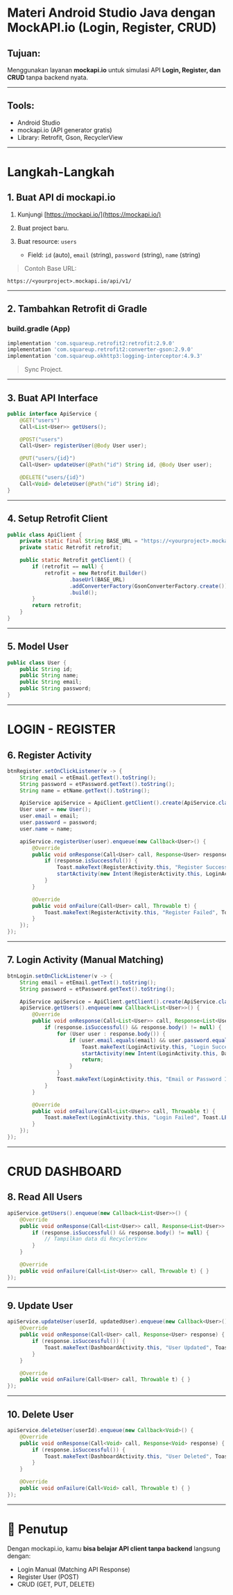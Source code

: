 # Materi Android Studio Java dengan MockAPI.io (Login, Register, CRUD)

## Tujuan:

Menggunakan layanan **mockapi.io** untuk simulasi API **Login, Register, dan CRUD** tanpa backend nyata.

---

## Tools:

* Android Studio
* mockapi.io (API generator gratis)
* Library: Retrofit, Gson, RecyclerView

---

# Langkah-Langkah

## 1. Buat API di mockapi.io

1. Kunjungi [https://mockapi.io/](https://mockapi.io/)
2. Buat project baru.
3. Buat resource: `users`

   * Field: `id` (auto), `email` (string), `password` (string), `name` (string)

> Contoh Base URL:

```text
https://<yourproject>.mockapi.io/api/v1/
```

---

## 2. Tambahkan Retrofit di Gradle

### build.gradle (App)

```gradle
implementation 'com.squareup.retrofit2:retrofit:2.9.0'
implementation 'com.squareup.retrofit2:converter-gson:2.9.0'
implementation 'com.squareup.okhttp3:logging-interceptor:4.9.3'
```

> Sync Project.

---

## 3. Buat API Interface

```java
public interface ApiService {
    @GET("users")
    Call<List<User>> getUsers();

    @POST("users")
    Call<User> registerUser(@Body User user);

    @PUT("users/{id}")
    Call<User> updateUser(@Path("id") String id, @Body User user);

    @DELETE("users/{id}")
    Call<Void> deleteUser(@Path("id") String id);
}
```

---

## 4. Setup Retrofit Client

```java
public class ApiClient {
    private static final String BASE_URL = "https://<yourproject>.mockapi.io/api/v1/";
    private static Retrofit retrofit;

    public static Retrofit getClient() {
        if (retrofit == null) {
            retrofit = new Retrofit.Builder()
                    .baseUrl(BASE_URL)
                    .addConverterFactory(GsonConverterFactory.create())
                    .build();
        }
        return retrofit;
    }
}
```

---

## 5. Model User

```java
public class User {
    public String id;
    public String name;
    public String email;
    public String password;
}
```

---

# LOGIN - REGISTER

## 6. Register Activity

```java
btnRegister.setOnClickListener(v -> {
    String email = etEmail.getText().toString();
    String password = etPassword.getText().toString();
    String name = etName.getText().toString();

    ApiService apiService = ApiClient.getClient().create(ApiService.class);
    User user = new User();
    user.email = email;
    user.password = password;
    user.name = name;

    apiService.registerUser(user).enqueue(new Callback<User>() {
        @Override
        public void onResponse(Call<User> call, Response<User> response) {
            if (response.isSuccessful()) {
                Toast.makeText(RegisterActivity.this, "Register Success", Toast.LENGTH_SHORT).show();
                startActivity(new Intent(RegisterActivity.this, LoginActivity.class));
            }
        }

        @Override
        public void onFailure(Call<User> call, Throwable t) {
            Toast.makeText(RegisterActivity.this, "Register Failed", Toast.LENGTH_SHORT).show();
        }
    });
});
```

---

## 7. Login Activity (Manual Matching)

```java
btnLogin.setOnClickListener(v -> {
    String email = etEmail.getText().toString();
    String password = etPassword.getText().toString();

    ApiService apiService = ApiClient.getClient().create(ApiService.class);
    apiService.getUsers().enqueue(new Callback<List<User>>() {
        @Override
        public void onResponse(Call<List<User>> call, Response<List<User>> response) {
            if (response.isSuccessful() && response.body() != null) {
                for (User user : response.body()) {
                    if (user.email.equals(email) && user.password.equals(password)) {
                        Toast.makeText(LoginActivity.this, "Login Success", Toast.LENGTH_SHORT).show();
                        startActivity(new Intent(LoginActivity.this, DashboardActivity.class));
                        return;
                    }
                }
                Toast.makeText(LoginActivity.this, "Email or Password Incorrect", Toast.LENGTH_SHORT).show();
            }
        }

        @Override
        public void onFailure(Call<List<User>> call, Throwable t) {
            Toast.makeText(LoginActivity.this, "Login Failed", Toast.LENGTH_SHORT).show();
        }
    });
});
```

---

# CRUD DASHBOARD

## 8. Read All Users

```java
apiService.getUsers().enqueue(new Callback<List<User>>() {
    @Override
    public void onResponse(Call<List<User>> call, Response<List<User>> response) {
        if (response.isSuccessful() && response.body() != null) {
            // Tampilkan data di RecyclerView
        }
    }

    @Override
    public void onFailure(Call<List<User>> call, Throwable t) { }
});
```

---

## 9. Update User

```java
apiService.updateUser(userId, updatedUser).enqueue(new Callback<User>() {
    @Override
    public void onResponse(Call<User> call, Response<User> response) {
        if (response.isSuccessful()) {
            Toast.makeText(DashboardActivity.this, "User Updated", Toast.LENGTH_SHORT).show();
        }
    }

    @Override
    public void onFailure(Call<User> call, Throwable t) { }
});
```

---

## 10. Delete User

```java
apiService.deleteUser(userId).enqueue(new Callback<Void>() {
    @Override
    public void onResponse(Call<Void> call, Response<Void> response) {
        if (response.isSuccessful()) {
            Toast.makeText(DashboardActivity.this, "User Deleted", Toast.LENGTH_SHORT).show();
        }
    }

    @Override
    public void onFailure(Call<Void> call, Throwable t) { }
});
```

---

# 🚀 Penutup

Dengan mockapi.io, kamu **bisa belajar API client tanpa backend** langsung dengan:

* Login Manual (Matching API Response)
* Register User (POST)
* CRUD (GET, PUT, DELETE)
